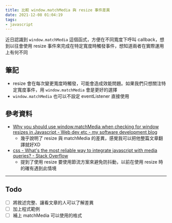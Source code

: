 ```yaml
---
title: 比較 window.matchMedia 與 resize 事件差異
date: 2021-12-08 01:04:19
tags:
- javascript
---
```


近日認識到 `window.matchMedia` 這個函式，方便在不同寬度下呼叫 callback，想到以往會使用 resize 事件來完成在特定寬度時觸發事件，想知道兩者在實際運用上有何不同

## 筆記
- resize 會在每次變更寬度時觸發，可能會造成效能問題。如果我們只想關注特定寬度事件，用 `window.matchMedia` 會是更好的選擇
- `window.matchMedia` 也可以不設定 eventListener 直接使用

## 參考資料
- [Why you should use window.matchMedia when checking for window resizes in Javascript - Web dev etc - my software development blog](https://webdevetc.com/blog/matchmedia-events-for-window-resizes/)
    - 幾乎說明了 resize 與 matchMedia 的差異，感覺我可以把他整篇文章翻譯就好XD
- [css - What's the most reliable way to integrate javascript with media queries? - Stack Overflow](https://stackoverflow.com/a/29133907)
    - 提到了使用 resize 要使用節流方案來避免防抖動，以前在使用 resize 時的確有遇到此情境

---

## Todo
- [ ] 將敘述完整、讓看文章的人可以了解差異
- [ ] 加上程式範例
- [ ] 補上 matchMedia 可以使用的格式
